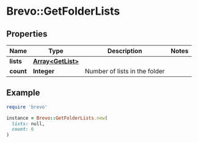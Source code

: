 # Brevo::GetFolderLists

## Properties

| Name | Type | Description | Notes |
| ---- | ---- | ----------- | ----- |
| **lists** | [**Array&lt;GetList&gt;**](GetList.md) |  |  |
| **count** | **Integer** | Number of lists in the folder |  |

## Example

```ruby
require 'brevo'

instance = Brevo::GetFolderLists.new(
  lists: null,
  count: 6
)
```

